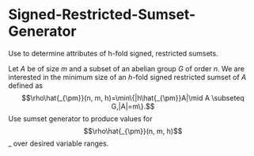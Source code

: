 # Signed-Restricted-Sumset-Generator
Use to determine attributes of h-fold signed, restricted sumsets.

Let $A$ be of size $m$ and a subset of an abelian group $G$ of order $n$. We are interested in the minimum size of an $h$-fold signed restricted sumset of $A$ defined as
$$\rho\hat{_{\pm}}(n, m, h)=\min\{|h\hat{_{\pm}}A|\mid A \subseteq G,|A|=m\}.$$ Use sumset generator to produce values for $$\rho\hat{_{\pm}}(n, m, h)$$_ over desired variable ranges.
